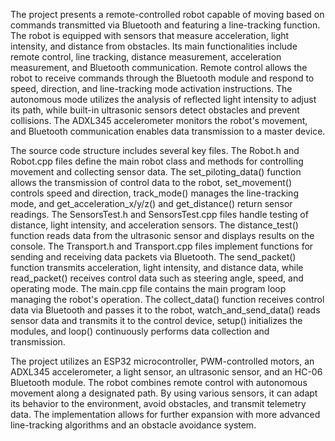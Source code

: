 The project presents a remote-controlled robot capable of moving based on commands transmitted via Bluetooth and featuring a line-tracking function. The robot is equipped with sensors that measure acceleration, light intensity, and distance from obstacles. Its main functionalities include remote control, line tracking, distance measurement, acceleration measurement, and Bluetooth communication. Remote control allows the robot to receive commands through the Bluetooth module and respond to speed, direction, and line-tracking mode activation instructions. The autonomous mode utilizes the analysis of reflected light intensity to adjust its path, while built-in ultrasonic sensors detect obstacles and prevent collisions. The ADXL345 accelerometer monitors the robot's movement, and Bluetooth communication enables data transmission to a master device.

The source code structure includes several key files. The Robot.h and Robot.cpp files define the main robot class and methods for controlling movement and collecting sensor data. The set_piloting_data() function allows the transmission of control data to the robot, set_movement() controls speed and direction, track_mode() manages the line-tracking mode, and get_acceleration_x/y/z() and get_distance() return sensor readings. The SensorsTest.h and SensorsTest.cpp files handle testing of distance, light intensity, and acceleration sensors. The distance_test() function reads data from the ultrasonic sensor and displays results on the console. The Transport.h and Transport.cpp files implement functions for sending and receiving data packets via Bluetooth. The send_packet() function transmits acceleration, light intensity, and distance data, while read_packet() receives control data such as steering angle, speed, and operating mode. The main.cpp file contains the main program loop managing the robot's operation. The collect_data() function receives control data via Bluetooth and passes it to the robot, watch_and_send_data() reads sensor data and transmits it to the control device, setup() initializes the modules, and loop() continuously performs data collection and transmission.

The project utilizes an ESP32 microcontroller, PWM-controlled motors, an ADXL345 accelerometer, a light sensor, an ultrasonic sensor, and an HC-06 Bluetooth module. The robot combines remote control with autonomous movement along a designated path. By using various sensors, it can adapt its behavior to the environment, avoid obstacles, and transmit telemetry data. The implementation allows for further expansion with more advanced line-tracking algorithms and an obstacle avoidance system.
